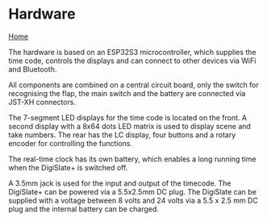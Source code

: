 # Hardware

[Home](README.md)

The hardware is based on an ESP32S3 microcontroller, which supplies the time code, controls the displays and can connect to other devices via WiFi and Bluetooth.

All components are combined on a central circuit board, only the switch for recognising the flap, the main switch and the battery are connected via JST-XH connectors.

The 7-segment LED displays for the time code is located on the front. A second display with a 8x64 dots LED matrix is used to display scene and take numbers. The rear has the LC display, four buttons and a rotary encoder for controlling the functions.

The real-time clock has its own battery, which enables a long running time when the DigiSlate+ is switched off.

A 3.5mm jack is used for the input and output of the timecode. The DigiSlate+ can be powered via a 5.5x2.5mm DC plug. The DigiSlate can be supplied with a voltage between 8 volts and 24 volts via a 5.5 x 2.5 mm DC plug and the internal battery can be charged.
